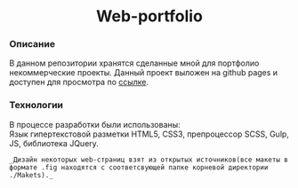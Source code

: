 <h1 align="center">Web-portfolio</h1>
<h3>Описание</h3>
<p>
    В данном репозитории хранятся сделанные мной для портфолио некоммерческие проекты. Данный проект выложен на github pages и доступен для просмотра по  <a href="https://m1xserm4s.github.io/Web-portfolio/">ссылке</a>.
</p>
<h3>Технологии</h3>
<p>В процессе разработки были использованы:<br> Язык гипертекстовой разметки HTML5, CSS3, препроцессор SCSS, Gulp, JS, библиотека JQuery.</p>

    _Дизайн некоторых web-страниц взят из открытых источников(все макеты в формате .fig находятся с соответсвующей папке корневой директории ./Makets)._

